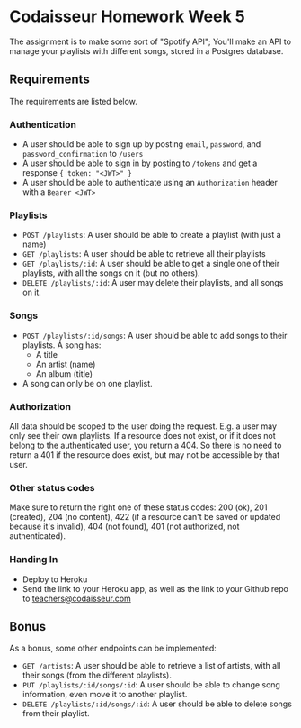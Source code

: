 # Codaisseur Homework Week 5

The assignment is to make some sort of "Spotify API";
You'll make an API to manage your playlists with different songs, stored in a Postgres database.

## Requirements

The requirements are listed below.

### Authentication

  * A user should be able to sign up by posting `email`, `password`, and `password_confirmation` to `/users`
  * A user should be able to sign in by posting to `/tokens` and get a response `{ token: "<JWT>" }`
  * A user should be able to authenticate using an `Authorization` header with a `Bearer <JWT>`

### Playlists

  * `POST /playlists`: A user should be able to create a playlist (with just a name)
  * `GET /playlists`: A user should be able to retrieve all their playlists
  * `GET /playlists/:id`: A user should be able to get a single one of their playlists, with all the songs on it (but no others).
  * `DELETE /playlists/:id`: A user may delete their playlists, and all songs on it.

### Songs

  * `POST /playlists/:id/songs`: A user should be able to add songs to their playlists. A song has:
    * A title
    * An artist (name)
    * An album (title)
  * A song can only be on one playlist.

### Authorization

All data should be scoped to the user doing the request. E.g. a user may only see their own playlists. If a resource does not
exist, or if it does not belong to the authenticated user, you return a 404. So there is no need to return a 401 if the resource
does exist, but may not be accessible by that user.

### Other status codes

Make sure to return the right one of these status codes: 200 (ok), 201 (created), 204 (no content), 422 (if a resource can't be saved or updated because it's invalid), 404 (not found), 401 (not authorized, not authenticated).

### Handing In

  * Deploy to Heroku
  * Send the link to your Heroku app, as well as the link to your Github repo to teachers@codaisseur.com

## Bonus

As a bonus, some other endpoints can be implemented:

  * `GET /artists`: A user should be able to retrieve a list of artists, with all their songs (from the different playlists).
  * `PUT /playlists/:id/songs/:id`: A user should be able to change song information, even move it to another playlist.
  * `DELETE /playlists/:id/songs/:id`: A user should be able to delete songs from their playlist.
